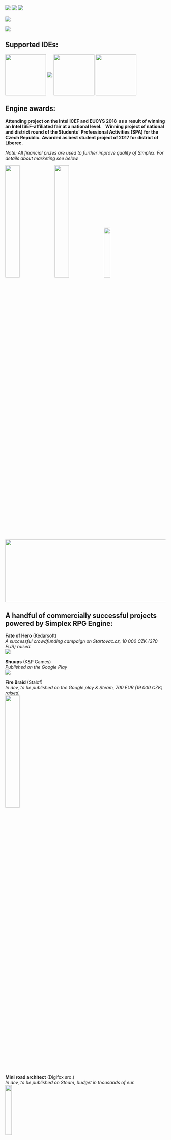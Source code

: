 <img src="https://img.shields.io/badge/version-2.0%20P--DEV-brightgreen.svg"> <img src="https://img.shields.io/shippable/5444c5ecb904a4b21567b0ff.svg"> <img src="https://img.shields.io/badge/license-EDU%20%2F%20Commercial-blue.svg">
<br><br>
<img align="middle" src="https://s15.postimg.cc/hb1fpm51n/logo.png">
<br>

<img src="https://s33.postimg.cc/8l15rjra7/fuck_Logo.png">

## Supported IDEs:
<img align="middle" width="128" height="128" src="https://s21.postimg.cc/vghqza03r/rounded_corners.png"> <img align="middle" src="https://s10.postimg.cc/tvc4uhp3t/Lateralgmlogo.png"> <img align="middle" width="128" height="128" src="https://s15.postimg.cc/jrlizdqor/rounded_corners.jpg"> <img align="middle" width="128" height="128" src="https://s1.postimg.cc/3z06nkdman/rounded_corners.png">  

## Engine awards:
**Attending project on the Intel ICEF and EUCYS 2018 
as a result of winning an Intel ISEF-affiliated fair at a national level.**  
**Winning project of national and district round of the Students` Professional Activities (SPA) for the Czech Republic.**
**Awarded as best student project of 2017 for district of Liberec.** 

_Note: All financial prizes are used to further improve quality of Simplex. For details about marketing see below._ 
  
<img align="middle" width="30%" height="30%" src="https://s1.postimg.cc/4lc4gdmvnj/photo.jpg"> <img align="middle" width="30%" height="30%" src="https://s1.postimg.cc/5lui02d0in/eucys-logo.jpg"> <img align="middle" width="20%" height="20%" src="https://s1.postimg.cc/7ee9l4xnkf/Bezejmenn.png"> <img align="middle" width="512" height="196" src="https://s1.postimg.cc/9s745xg9v3/20160118b.gif">

## A handful of commercially successful projects powered by Simplex RPG Engine:
**Fate of Hero** (Kedarsoft)  
*A successful crowdfunding campaign on Startovac.cz, 10 000 CZK (370 EUR) raised.*   
<a href="https://www.startovac.cz/projekty/fate-of-hero/">![](https://s27.postimg.cc/u9agoid37/image.png)</a>

**Shuups** (K&P Games)  
*Published on the Google Play*   
<a href="https://play.google.com/store/apps/details?id=sk.KandPGames.Shuups">![](http://s21.postimg.cc/wpxsja7o7/Noname.png)</a>

**Fire Braid** (Stalof)  
*In dev, to be published on the Google play & Steam, 700 EUR (19 000 CZK) raised.*  
<img  width="30%" height="30%" src="https://s10.postimg.cc/pto7gbtqx/image.png">

**Mini road architect** (Digifox sro.)  
*In dev, to be published on Steam, budget in thousands of eur.*  
<img  width="20%" height="20%" src="https://s31.postimg.cc/q7advzht7/bagr_MRA4.png">

**On the other shore** (Václav Valenta, Matěj Štágl)  
*In dev, to be published on Steam*  
<img  width="30%" height="30%" src="https://s14.postimg.cc/shfumdaap/Bezejmenn.png">




## Engine preview: 
<img align="middle" width="256" height="196" src="https://s1.postimg.cc/8ejvqnd7jz/Picture1.png"> <img align="middle" width="256" height="196" src="https://s1.postimg.cc/46hfuzurbz/Picture2.png"> <img align="middle" width="256" height="196" src="https://s1.postimg.cc/8pjgxz0vf3/Picture3.png">
<img align="middle" width="256" height="196" src="https://s1.postimg.cc/9lfydfa4fj/Picture4.png"> <img align="middle" width="256" height="196" src="https://s1.postimg.cc/78dbw7wiyn/Picture5.png"> <img align="middle" width="256" height="196" src="https://s1.postimg.cc/3ze7zk7yr3/Picture6.png">
<img align="middle" width="256" height="196" src="https://s1.postimg.cc/7q3dkssjn3/image.jpg"> <img align="middle" width="256" height="196" src="https://s1.postimg.cc/5k8jxvx7sv/Bezejmenn.png"> <img align="middle" width="256" height="196" src="https://s1.postimg.cc/9lfydf8u4v/Picture8.jpg"> <img align="middle" width="768" height="588" src="https://s18.postimg.cc/4st8kpfa1/image.jpg">

## The future is within your grasp. Start [here](https://github.com/lofcz/SimplexRpgEngine/wiki).

Would you like to ask something about the engine, or have you created a game using Simplex and want to let us know? Contact us!
- <a href="https://www.facebook.com/simplexengine/?pnref=lhc">Facebook</a>
- <a href="https://www.youtube.com/channel/UCCDT5l4gglPpFB_tEZd5c7Q">Youtube</a>

Our fellow users are extending resources database which helps you jump directly into the development. [Take a look at some of the art submissions!](https://github.com/lofcz/SimplexRpgEngine/wiki/Fanart)

## Version history can be found here:
<a href="https://github.com/lofcz/SimplexRpgEngine/wiki/Simplex-RPG-Engine-2-PRE-DEV-Roadmap"> 2.0 P-DEV </a>

## Hit us on marketplace and support development:
As opensource project we are always short of funds, which are, despite the fact we don't like it necessary for the development. Licences, professional art, coding, music & sfx - all of that costs a small fortune. So we've decided to offer some parts of Simplex on the marketplace for symbolic price - 9.99$ (we get cca 8$ out of that) as assets. These assets are cleaned of Simplex dependencies but still are in function equivalent to their in-simplex counterparts, therefore they are ready to be used in projects without SimplexCore.
  
*Please note that buying any of them is optional and you can still find all of them as part of Simplex*  
<a href="https://marketplace.yoyogames.com/publishers/3821/simplex">Pay us a visit, plenty of awesome stuff in here!</a>

We are using our own CMS "LofovaChýše", it's opensource as well! Check it [out](https://github.com/lofcz/LofovaChyse).  
<sub><sup>Copyright © 2018 Matěj Štágl.</sup></sub>  
<sub><sup><a href="https://github.com/lofcz/SimplexRpgEngine/wiki/Hall-of-fame-(Simplex-development-team)">Hall of fame (development team)</a></sup></sub>  
<sub><sup>[Read the license, under which the project is available.](https://github.com/lofcz/SimplexRpgEngine/blob/master/LICENSE.md)</sup></sub>  
